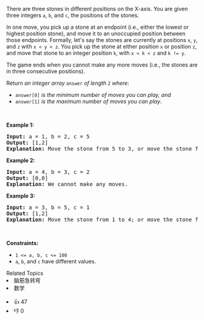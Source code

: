 <p>There are three stones in different positions on the X-axis. You are given three integers <code>a</code>, <code>b</code>, and <code>c</code>, the positions of the stones.</p>

<p>In one move, you pick up a stone at an endpoint (i.e., either the lowest or highest position stone), and move it to an unoccupied position between those endpoints. Formally, let's say the stones are currently at positions <code>x</code>, <code>y</code>, and <code>z</code> with <code>x &lt; y &lt; z</code>. You pick up the stone at either position <code>x</code> or position <code>z</code>, and move that stone to an integer position <code>k</code>, with <code>x &lt; k &lt; z</code> and <code>k != y</code>.</p>

<p>The game ends when you cannot make any more moves (i.e., the stones are in three consecutive positions).</p>

<p>Return <em>an integer array </em><code>answer</code><em> of length </em><code>2</code><em> where</em>:</p>

<ul> 
 <li><code>answer[0]</code> <em>is the minimum number of moves you can play, and</em></li> 
 <li><code>answer[1]</code> <em>is the maximum number of moves you can play</em>.</li> 
</ul>

<p>&nbsp;</p> 
<p><strong class="example">Example 1:</strong></p>

<pre>
<strong>Input:</strong> a = 1, b = 2, c = 5
<strong>Output:</strong> [1,2]
<strong>Explanation:</strong> Move the stone from 5 to 3, or move the stone from 5 to 4 to 3.
</pre>

<p><strong class="example">Example 2:</strong></p>

<pre>
<strong>Input:</strong> a = 4, b = 3, c = 2
<strong>Output:</strong> [0,0]
<strong>Explanation:</strong> We cannot make any moves.
</pre>

<p><strong class="example">Example 3:</strong></p>

<pre>
<strong>Input:</strong> a = 3, b = 5, c = 1
<strong>Output:</strong> [1,2]
<strong>Explanation:</strong> Move the stone from 1 to 4; or move the stone from 1 to 2 to 4.
</pre>

<p>&nbsp;</p> 
<p><strong>Constraints:</strong></p>

<ul> 
 <li><code>1 &lt;= a, b, c &lt;= 100</code></li> 
 <li><code>a</code>, <code>b</code>, and <code>c</code> have different values.</li> 
</ul>

<div><div>Related Topics</div><div><li>脑筋急转弯</li><li>数学</li></div></div><br><div><li>👍 47</li><li>👎 0</li></div>